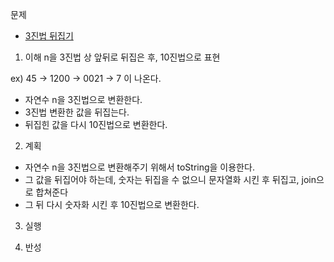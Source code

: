 문제
- [3진법 뒤집기](https://programmers.co.kr/learn/courses/30/lessons/68935)

1. 이해
n을 3진법 상 앞뒤로 뒤집은 후, 10진법으로 표현

ex) 45 -> 1200 -> 0021 -> 7 이 나온다.

- 자연수 n을 3진법으로 변환한다.
- 3진법 변환한 값을 뒤집는다.
- 뒤집힌 값을 다시 10진법으로 변환한다.

2. 계획
- 자연수 n을 3진법으로 변환해주기 위해서 toString을 이용한다.
- 그 값을 뒤집어야 하는데, 숫자는 뒤집을 수 없으니 문자열화 시킨 후 뒤집고, join으로 합쳐준다
- 그 뒤 다시 숫자화 시킨 후 10진법으로 변환한다.

3. 실행

4. 반성
